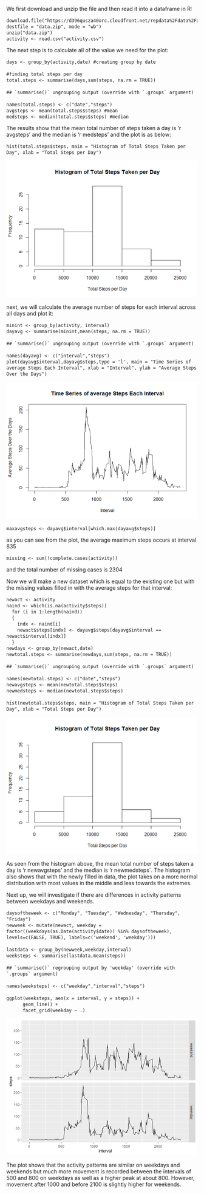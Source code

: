 We first download and unzip the file and then read it into a dataframe
in R:

    download.file("https://d396qusza40orc.cloudfront.net/repdata%2Fdata%2Factivity.zip", destfile = "data.zip", mode = "wb")
    unzip("data.zip")
    activity <- read.csv("activity.csv")

The next step is to calculate all of the value we need for the plot:

    days <- group_by(activity,date) #creating group by date

    #finding total steps per day
    total.steps <- summarise(days,sum(steps, na.rm = TRUE))

    ## `summarise()` ungrouping output (override with `.groups` argument)

    names(total.steps) <- c("date","steps")
    avgsteps <- mean(total.steps$steps) #mean
    medsteps <- median(total.steps$steps) #median

The results show that the mean total number of steps taken a day is ‘r
avgsteps’ and the median is ‘r medsteps’ and the plot is as below:

    hist(total.steps$steps, main = "Histogram of Total Steps Taken per Day", xlab = "Total Steps per Day")

![](PA1_template_files/figure-markdown_strict/unnamed-chunk-4-1.png)

next, we will calculate the average number of steps for each interval
across all days and plot it:

    minint <- group_by(activity, interval)
    dayavg <- summarise(minint,mean(steps, na.rm = TRUE))

    ## `summarise()` ungrouping output (override with `.groups` argument)

    names(dayavg) <- c("interval","steps")
    plot(dayavg$interval,dayavg$steps,type = 'l', main = "Time Series of average Steps Each Interval", xlab = "Interval", ylab = "Average Steps Over the Days")

![](PA1_template_files/figure-markdown_strict/unnamed-chunk-5-1.png)

    maxavgsteps <- dayavg$interval[which.max(dayavg$steps)] 

as you can see from the plot, the average maximum steps occurs at
interval 835

    missing <- sum(!complete.cases(activity))

and the total number of missing cases is 2304

Now we will make a new dataset which is equal to the existing one but
with the missing values filled in with the average steps for that
interval:

    newact <- activity
    naind <- which(is.na(activity$steps))
      for (i in 1:length(naind))
      {
        indx <- naind[i]
        newact$steps[indx] <- dayavg$steps[dayavg$interval == newact$interval[indx]]
      }
    newdays <- group_by(newact,date) 
    newtotal.steps <- summarise(newdays,sum(steps, na.rm = TRUE))

    ## `summarise()` ungrouping output (override with `.groups` argument)

    names(newtotal.steps) <- c("date","steps")
    newavgsteps <- mean(newtotal.steps$steps)
    newmedsteps <- median(newtotal.steps$steps)

    hist(newtotal.steps$steps, main = "Histogram of Total Steps Taken per Day", xlab = "Total Steps per Day")

![](PA1_template_files/figure-markdown_strict/unnamed-chunk-7-1.png)

As seen from the histogram above, the mean total number of steps taken a
day is ‘r newavgsteps’ and the median is ’r newmedsteps\`. The histogram
also shows that with the newly filled in data, the plot takes on a more
normal distribution with most values in the middle and less towards the
extremes.

Next up, we will investigate if there are differences in activity
patterns between weekdays and weekends.

    daysoftheweek <- c("Monday", "Tuesday", "Wednesday", "Thursday", "Friday")
    newweek <- mutate(newact, weekday = factor((weekdays(as.Date(activity$date)) %in% daysoftheweek), levels=c(FALSE, TRUE), labels=c('weekend', 'weekday')))

    lastdata <- group_by(newweek,weekday,interval)
    weeksteps <- summarise(lastdata,mean(steps))

    ## `summarise()` regrouping output by 'weekday' (override with `.groups` argument)

    names(weeksteps) <- c("weekday","interval","steps")

    ggplot(weeksteps, aes(x = interval, y = steps)) +
          geom_line() +
          facet_grid(weekday ~ .)

![](PA1_template_files/figure-markdown_strict/unnamed-chunk-8-1.png)

The plot shows that the activity patterns are similar on weekdays and
weekends but much more movement is recorded between the intervals of 500
and 800 on weekdays as well as a higher peak at about 800. However,
movement after 1000 and before 2100 is slightly higher for weekends.

